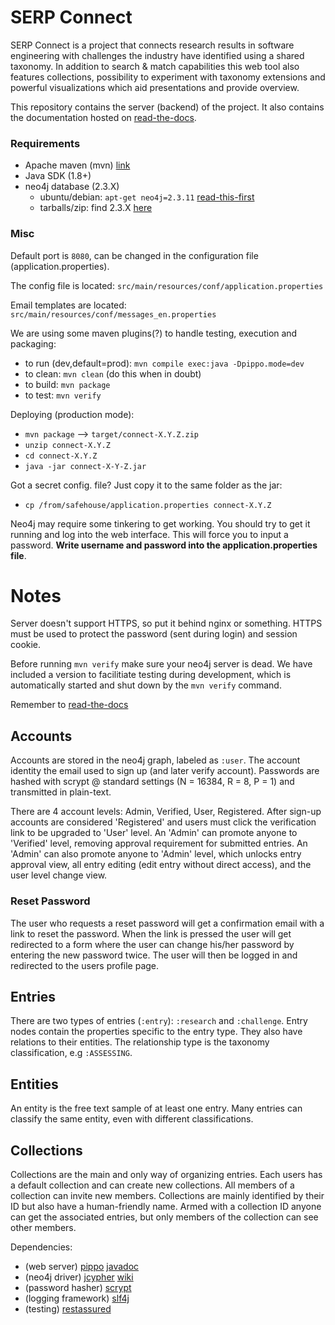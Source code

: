 SERP Connect
============

SERP Connect is a project that connects research results in software engineering with challenges the industry have identified using a shared taxonomy. In addition to search & match capabilities this web tool also features collections, possibility to experiment with taxonomy extensions and powerful visualizations which aid presentations and provide overview.

This repository contains the server (backend) of the project. It also contains the documentation hosted on [read-the-docs](http://serpconnect.rtfd.io).

### Requirements
 - Apache maven (mvn) [link](https://maven.apache.org/download.cgi)
 - Java SDK (1.8+)
 - neo4j database (2.3.X)
   - ubuntu/debian: `apt-get neo4j=2.3.11` [read-this-first](http://debian.neo4j.org/)
   - tarballs/zip: find 2.3.X [here](https://neo4j.com/download/other-releases/)

### Misc
Default port is `8080`, can be changed in the configuration file (application.properties).

The config file is located: `src/main/resources/conf/application.properties`

Email templates are located: `src/main/resources/conf/messages_en.properties`

We are using some maven plugins(?) to handle testing, execution and packaging:
 - to run (dev,default=prod): `mvn compile exec:java -Dpippo.mode=dev`
 - to clean: `mvn clean` (do this when in doubt)
 - to build: `mvn package`
 - to test: `mvn verify`

Deploying (production mode):
 - `mvn package` --> `target/connect-X.Y.Z.zip`
 - `unzip connect-X.Y.Z`
 - `cd connect-X.Y.Z`
 - `java -jar connect-X-Y-Z.jar`

Got a secret config. file? Just copy it to the same folder as the jar:
 - `cp /from/safehouse/application.properties connect-X.Y.Z`

Neo4j may require some tinkering to get working. You should try to get it running and log into the web interface. This will force you to input a password. **Write username and password into the application.properties file**.

Notes
=====
Server doesn't support HTTPS, so put it behind nginx or something. HTTPS must be
used to protect the password (sent during login) and session cookie.

Before running `mvn verify` make sure your neo4j server is dead. We have included a version to facilitiate testing during development, which is automatically started and shut down by the `mvn verify` command.

Remember to [read-the-docs](http://http://serpconnect.readthedocs.io/en/latest/dev-docs/getting-started.html)

## Accounts
Accounts are stored in the neo4j graph, labeled as `:user`. The account identity
the email used to sign up (and later verify account). Passwords are hashed with
scrypt @ standard settings (N = 16384, R = 8, P = 1) and transmitted in plain-text.

There are 4 account levels: Admin, Verified, User, Registered. After sign-up accounts
are considered 'Registered' and users must click the verification link to be upgraded
to 'User' level. An 'Admin' can promote anyone to 'Verified' level, removing approval
requirement for submitted entries. An 'Admin' can also promote anyone to 'Admin' level,
which unlocks entry approval view, all entry editing (edit entry without direct access),
and the user level change view.

### Reset Password
The user who requests a reset password will get a confirmation email with a link
to reset the password. When the link is pressed the user will get redirected
to a form where the user can change his/her password by entering the new password
twice. The user will then be logged in and redirected to the users profile page.

## Entries
There are two types of entries (`:entry`): `:research` and `:challenge`. Entry nodes
contain the properties specific to the entry type. They also have relations to their
entities. The relationship type is the taxonomy classification, e.g `:ASSESSING`.

## Entities
An entity is the free text sample of at least one entry. Many entries can classify
the same entity, even with different classifications.

## Collections
Collections are the main and only way of organizing entries. Each users has a default
collection and can create new collections. All members of a collection can invite new
members. Collections are mainly identified by their ID but also have a human-friendly
name. Armed with a collection ID anyone can get the associated entries, but only
members of the collection can see other members.

Dependencies:
 - (web server) [pippo](https://pippo.ro) [javadoc](http://www.javadoc.io/doc/ro.pippo/pippo-core/0.8.0)
 - (neo4j driver) [jcypher](https://github.com/Wolfgang-Schuetzelhofer/jcypher) [wiki](https://github.com/Wolfgang-Schuetzelhofer/jcypher/wiki)
 - (password hasher) [scrypt](https://github.com/wg/scrypt)
 - (logging framework) [slf4j](https://github.com/qos-ch/slf4j)
 - (testing) [restassured](https://github.com/rest-assured/rest-assured/wiki)
